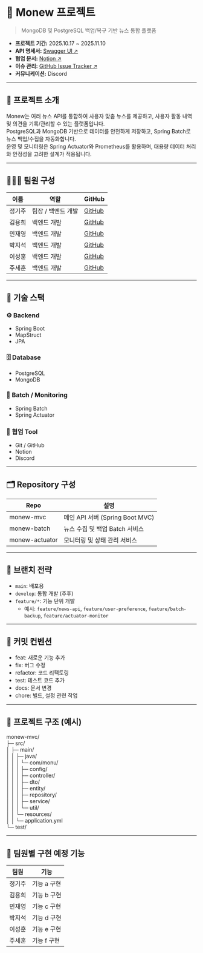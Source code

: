 # 📰 Monew 프로젝트
> MongoDB 및 PostgreSQL 백업/복구 기반 뉴스 통합 플랫폼

- **프로젝트 기간:** 2025.10.17 ~ 2025.11.10  
- **API 명세서:** [Swagger UI ↗](http://sprint-project-1196140422.ap-northeast-2.elb.amazonaws.com/sb/monew/api/swagger-ui/index.html)  
- **협업 문서:** [Notion ↗](https://polydactyl-pufferfish-876.notion.site/MoNew-28e08cfefb45803ebd28ffcd05a97b2e?source=copy_link)
- **이슈 관리:** [GitHub Issue Tracker ↗](*#)
- **커뮤니케이션:** Discord  

---

## 📖 프로젝트 소개
Monew는 여러 뉴스 API를 통합하여 사용자 맞춤 뉴스를 제공하고, 사용자 활동 내역 및 의견을 기록/관리할 수 있는 플랫폼입니다.  
PostgreSQL과 MongoDB 기반으로 데이터를 안전하게 저장하고, Spring Batch로 뉴스 백업/수집을 자동화합니다.  
운영 및 모니터링은 Spring Actuator와 Prometheus를 활용하며, 대용량 데이터 처리와 안정성을 고려한 설계가 적용됩니다.  

---

## 👩🏻‍💻 팀원 구성

| 이름 | 역할 | GitHub |
|------|------|--------|
| 정기주 | 팀장 / 백엔드 개발 | [GitHub](https://github.com/jeonggiju) |
| 김용희 | 백엔드 개발 | [GitHub](https://github.com/backKim1024) |
| 민재영 | 백엔드 개발 | [GitHub](https://github.com/jymin0) |
| 박지석 | 백엔드 개발 | [GitHub](https://github.com/commicat2) |
| 이성훈 | 백엔드 개발 | [GitHub](https://github.com/polodumbo) |
| 주세훈 | 백엔드 개발 | [GitHub](https://github.com/Jusehun) |

---

## 🧩 기술 스택

### ⚙️ Backend
- Spring Boot
- MapStruct
- JPA

### 🗄 Database
- PostgreSQL
- MongoDB

### 🚀 Batch / Monitoring
- Spring Batch
- Spring Actuator

### 🤝 협업 Tool
- Git / GitHub
- Notion
- Discord

---

## 🗂️ Repository 구성

| Repo | 설명 |
|------|------|
| monew-mvc | 메인 API 서버 (Spring Boot MVC) |
| monew-batch | 뉴스 수집 및 백업 Batch 서비스 |
| monew-actuator | 모니터링 및 상태 관리 서비스 |

---

## 🚀 브랜치 전략
- `main`: 배포용  
- `develop`: 통합 개발 (추후)  
- `feature/*`: 기능 단위 개발  
  - 예시: `feature/news-api`, `feature/user-preference`, `feature/batch-backup`, `feature/actuator-monitor`  

---

## 📄 커밋 컨벤션
- feat: 새로운 기능 추가  
- fix: 버그 수정  
- refactor: 코드 리팩토링  
- test: 테스트 코드 추가  
- docs: 문서 변경  
- chore: 빌드, 설정 관련 작업  

---

## 📂 프로젝트 구조 (예시)

monew-mvc/  
├─ src/  
│   ├─ main/  
│   │   ├─ java/  
│   │   │   └─ com/monu/  
│   │   │       ├─ config/  
│   │   │       ├─ controller/  
│   │   │       ├─ dto/  
│   │   │       ├─ entity/  
│   │   │       ├─ repository/  
│   │   │       ├─ service/  
│   │   │       └─ util/  
│   │   └─ resources/  
│   │       └─ application.yml  
└─ test/  

---

## 📎 팀원별 구현 예정 기능

| 팀원 | 기능 |
|------|------|
| 정기주 | 기능 a 구현 |
| 김용희 | 기능 b 구현 |
| 민재영 | 기능 c 구현 |
| 박지석 | 기능 d 구현 |
| 이성훈 | 기능 e 구현 |
| 주세훈 | 기능 f 구현 |


